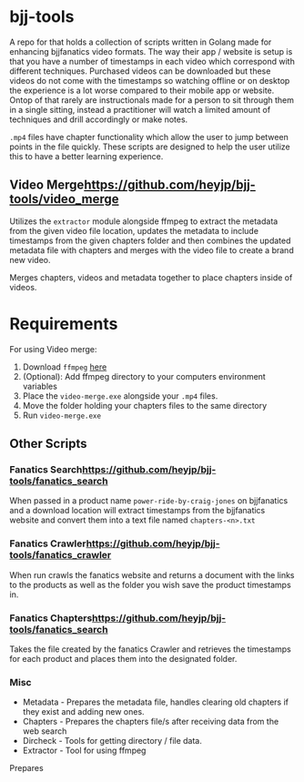 # bjj-tools

A repo for that holds a collection of scripts written in Golang made
for enhancing bjjfanatics video formats. The way their app / website is
setup is that you have a number of timestamps in each video which
correspond with different techniques. Purchased videos can be downloaded
but these videos do not come with the timestamps so watching offline or
on desktop the experience is a lot worse compared to their mobile app
or website. Ontop of that rarely are instructionals made for a person to
sit through them in a single sitting, instead a practitioner will watch
a limited amount of techniques and drill accordingly or make notes.

`.mp4` files have chapter functionality which allow the user to jump
between points in the file quickly. These scripts are designed to help
the user utilize this to have a better learning experience.


## Video Merge<https://github.com/heyjp/bjj-tools/video_merge>

Utilizes the `extractor` module alongside ffmpeg to extract the metadata
from the given video file location, updates the metadata to include
timestamps from the given chapters folder and then combines the updated
metadata file with chapters and merges with the video file to create a
brand new video.

Merges chapters, videos and metadata together to place chapters inside
of videos.


# Requirements

For using Video merge:

1) Download `ffmpeg` [here](https://ffmpeg.org/download.html)
2) (Optional): Add ffmpeg directory to your computers environment variables
3) Place the `video-merge.exe` alongside your `.mp4` files.
4) Move the folder holding your chapters files to the same directory
5) Run `video-merge.exe`


## Other Scripts

### Fanatics Search<https://github.com/heyjp/bjj-tools/fanatics_search>

When passed in a product name `power-ride-by-craig-jones` on bjjfanatics
and a download location will extract timestamps from the bjjfanatics
website and convert them into a text file named `chapters-<n>.txt`


### Fanatics Crawler<https://github.com/heyjp/bjj-tools/fanatics_crawler>

When run crawls the fanatics website and returns a document with the
links to the products as well as the folder you wish save the product
timestamps in.


### Fanatics Chapters<https://github.com/heyjp/bjj-tools/fanatics_search>

Takes the file created by the fanatics Crawler and retrieves the
timestamps for each product and places them into the designated folder.


### Misc

- Metadata - Prepares the metadata file, handles clearing old chapters
  if they exist and adding new ones.
- Chapters - Prepares the chapters file/s after receiving data from the
  web search
- Dircheck - Tools for getting directory / file data.
- Extractor - Tool for using ffmpeg

Prepares
